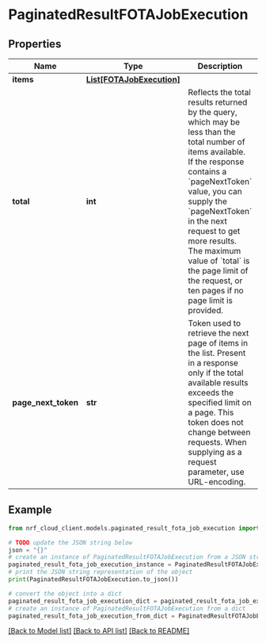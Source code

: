 # PaginatedResultFOTAJobExecution


## Properties

Name | Type | Description | Notes
------------ | ------------- | ------------- | -------------
**items** | [**List[FOTAJobExecution]**](FOTAJobExecution.md) |  | 
**total** | **int** | Reflects the total results returned by the query, which may be less than the total number of items available. If the response contains a &#x60;pageNextToken&#x60; value, you can supply the &#x60;pageNextToken&#x60; in the next request to get more results. The maximum value of &#x60;total&#x60; is the page limit of the request, or ten pages if no page limit is provided. | [optional] 
**page_next_token** | **str** | Token used to retrieve the next page of items in the list. Present in a response only if the total available results exceeds the specified limit on a page. This token does not change between requests. When supplying as a request parameter, use URL-encoding. | [optional] 

## Example

```python
from nrf_cloud_client.models.paginated_result_fota_job_execution import PaginatedResultFOTAJobExecution

# TODO update the JSON string below
json = "{}"
# create an instance of PaginatedResultFOTAJobExecution from a JSON string
paginated_result_fota_job_execution_instance = PaginatedResultFOTAJobExecution.from_json(json)
# print the JSON string representation of the object
print(PaginatedResultFOTAJobExecution.to_json())

# convert the object into a dict
paginated_result_fota_job_execution_dict = paginated_result_fota_job_execution_instance.to_dict()
# create an instance of PaginatedResultFOTAJobExecution from a dict
paginated_result_fota_job_execution_from_dict = PaginatedResultFOTAJobExecution.from_dict(paginated_result_fota_job_execution_dict)
```
[[Back to Model list]](../README.md#documentation-for-models) [[Back to API list]](../README.md#documentation-for-api-endpoints) [[Back to README]](../README.md)


